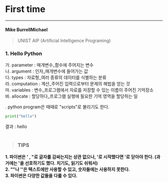 First time
=================
***************

#### Mike BurrellMichael
>UNIST AIP (Artificial Intelligence Programing) 

### **1. Hello Python**    
가. parameter : 매개변수_함수에 주어지는 변수   
나. argument : 인자_매개변수에 들어가는 값       
다. types : 자료형_여러 종류의 데이터를 식별하는 분류   
라. computation : 계산_주어진 입력으로부터 문제의 해법을 얻는 것    
마. variables : 변수_프로그램에서 자료를 저장할 수 있는 이름이 주어진 기억장소    
바. allocate : 할당하다_프로그램 실행에 필요한 기억 영역을 할당하는 일  

. python program은 때때로 "scripts"로 불리기도 한다.

~~~ Python
print("hello")
~~~

결과 : hello
<br/>
<br/>
  
>### TIPS

**1. 파이썬은 ' , "로 글자를 감싸는지는 상관 없으나, '로 시작했다면 '로 닫아야 한다. (과거에는 '을 선호하기도 했다. 치기도, 읽기도 쉬워서)**   
**2. ""나 ''은 텍스트에만 사용할 수 있고, 숫자들에는 사용하지 못한다.**  
**3. 파이썬은 다양한 값들을 다룰 수 있다.**  
